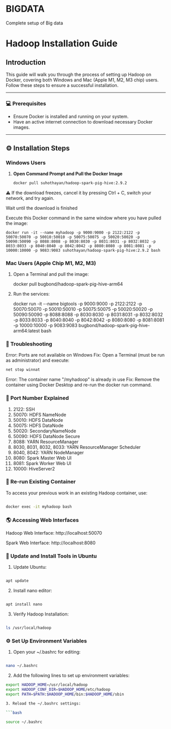 # BIGDATA
Complete setup of Big data


# Hadoop Installation Guide

## Introduction
This guide will walk you through the process of setting up Hadoop on Docker, covering both Windows and Mac (Apple M1, M2, M3 chip) users. Follow these steps to ensure a successful installation.

---

### :computer: **Prerequisites**
- Ensure Docker is installed and running on your system.
- Have an active internet connection to download necessary Docker images.

---

## :gear: **Installation Steps**

### **Windows Users**
1. **Open Command Prompt and Pull the Docker Image**
   ```bash
   docker pull suhothayan/hadoop-spark-pig-hive:2.9.2

⚠️ If the download freezes, cancel it by pressing Ctrl + C, switch your network, and try again.

Wait until the download is finished

Execute this Docker command in the same window where you have pulled the image:

    docker run -it --name myhadoop -p 9000:9000 -p 2122:2122 -p 50070:50070 -p 50010:50010 -p 50075:50075 -p 50020:50020 -p 50090:50090 -p 8088:8088 -p 8030:8030 -p 8031:8031 -p 8032:8032 -p 8033:8033 -p 8040:8040 -p 8042:8042 -p 8080:8080 -p 8081:8081 -p 10000:10000 -p 9083:9083 suhothayan/hadoop-spark-pig-hive:2.9.2 bash
### **Mac Users (Apple Chip M1, M2, M3)**
1. Open a Terminal and pull the image:

      docker pull bugbond/hadoop-spark-pig-hive-arm64

2. Run the services:

      docker run -it --name bigtools -p 9000:9000 -p 2122:2122 -p 50070:50070 -p 50010:50010 -p 50075:50075 -p 50020:50020 -p 50090:50090 -p 8088:8088 -p 8030:8030 -p 8031:8031 -p 8032:8032 -p 8033:8033 -p 8040:8040 -p 8042:8042 -p 8080:8080 -p 8081:8081 -p 10000:10000 -p 9083:9083 bugbond/hadoop-spark-pig-hive-arm64:latest bash


### **:wrench: Troubleshooting**
Error: Ports are not available on Windows
Fix: Open a Terminal (must be run as administrator) and execute:
```bash
net stop winnat
```

Error: The container name "/myhadoop" is already in use
Fix: Remove the container using Docker Desktop and re-run the docker run command.


### **:book: Port Number Explained**
1. 2122: SSH
2. 50070: HDFS NameNode
3. 50010: HDFS DataNode
4. 50075: HDFS DataNode
5. 50020: SecondaryNameNode
6. 50090: HDFS DataNode Secure
7. 8088: YARN ResourceManager
8. 8030, 8031, 8032, 8033: YARN ResourceManager Scheduler
9. 8040, 8042: YARN NodeManager
10. 8080: Spark Master Web UI
11. 8081: Spark Worker Web UI
12. 10000: HiveServer2

### **:repeat: Re-run Existing Container**
To access your previous work in an existing Hadoop container, use:

```bash

docker exec -it myhadoop bash
```
### **:earth_americas: Accessing Web Interfaces**
Hadoop Web Interface: http://localhost:50070

Spark Web Interface: http://localhost:8080

### **:memo: Update and Install Tools in Ubuntu**
1. Update Ubuntu:

```bash

apt update
```
2. Install nano editor:

```bash

apt install nano
```
3. Verify Hadoop Installation:

```bash

ls /usr/local/hadoop
```
### **:gear: Set Up Environment Variables**
1. Open your ~/.bashrc for editing:

```bash

nano ~/.bashrc
```
2. Add the following lines to set up environment variables:

```bash
export HADOOP_HOME=/usr/local/hadoop
export HADOOP_CONF_DIR=$HADOOP_HOME/etc/hadoop
export PATH=$PATH:$HADOOP_HOME/bin:$HADOOP_HOME/sbin

3. Reload the ~/.bashrc settings:

```bash

source ~/.bashrc
```

